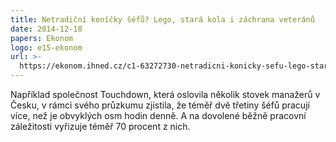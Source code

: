 ```yaml
---
title: Netradiční koníčky šéfů? Lego, stará kola i záchrana veteránů
date: 2014-12-18
papers: Ekonom
logo: e15-ekonom
url: >-
  https://ekonom.ihned.cz/c1-63272730-netradicni-konicky-sefu-lego-stara-kola-i-zachrana-veteranu
---
```

Například společnost Touchdown, která oslovila několik stovek manažerů v Česku, v rámci svého průzkumu zjistila, že téměř dvě třetiny šéfů pracují více, než je obvyklých osm hodin denně. A na dovolené běžně pracovní záležitosti vyřizuje téměř 70 procent z nich.
